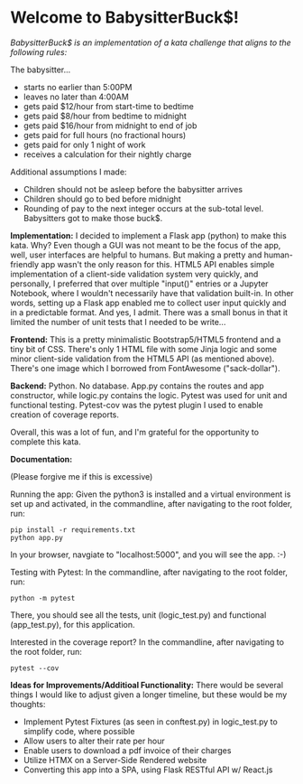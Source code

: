 # Welcome to BabysitterBuck$!


*BabysitterBuck$ is an implementation of a kata challenge that aligns to the following rules:*

The babysitter...
- starts no earlier than 5:00PM
- leaves no later than 4:00AM
- gets paid $12/hour from start-time to bedtime
- gets paid $8/hour from bedtime to midnight
- gets paid $16/hour from midnight to end of job
- gets paid for full hours (no fractional hours)
- gets paid for only 1 night of work
- receives a calculation for their nightly charge
 
Additional assumptions I made:
- Children should not be asleep before the babysitter arrives
- Children should go to bed before midnight
- Rounding of pay to the next integer occurs at the sub-total level. Babysitters got to make those buck$. 

**Implementation:**
I decided to implement a Flask app (python) to make this kata. Why? Even though a GUI was not meant to be the focus of the app, well, user interfaces are helpful to humans. But making a pretty and human-friendly app wasn't the only reason for this. HTML5 API enables simple implementation of a client-side validation system very quickly, and personally, I preferred that over multiple "input()" entries or a Jupyter Notebook, where I wouldn't necessarily have that validation built-in. In other words, setting up a Flask app enabled me to collect user input quickly and in a predictable format. And yes, I admit. There was a small bonus in that it limited the number of unit tests that I needed to be write...


**Frontend:** This is a pretty minimalistic Bootstrap5/HTML5 frontend and a tiny bit of CSS. There's only 1 HTML file with some Jinja logic and some minor client-side validation from the HTML5 API (as mentioned above). There's one image which I borrowed from FontAwesome ("sack-dollar"). 


**Backend:** Python. No database. App.py contains the routes and app constructor, while logic.py contains the logic. Pytest was used for unit and functional testing. Pytest-cov was the pytest plugin I used to enable creation of coverage reports.  

Overall, this was a lot of fun, and I'm grateful for the opportunity to complete this kata. 

**Documentation:**

(Please forgive me if this is excessive)

Running the app:
Given the python3 is installed and a virtual environment is set up and activated, in the commandline, after navigating to the root folder, run: 
```
pip install -r requirements.txt
python app.py
```
In your browser, navgiate to "localhost:5000", and you will see the app. :-)

Testing with Pytest:
In the commandline, after navigating to the root folder, run: 
```
python -m pytest
```
There, you should see all the tests, unit (logic_test.py) and functional (app_test.py), for this application. 

Interested in the coverage report?
In the commandline, after navigating to the root folder, run: 
```
pytest --cov
```

**Ideas for Improvements/Additioal Functionality:**
There would be several things I would like to adjust given a longer timeline, but these would be my thoughts:
- Implement Pytest Fixtures (as seen in conftest.py) in logic_test.py to simplify code, where possible
- Allow users to alter their rate per hour
- Enable users to download a pdf invoice of their charges
- Utilize HTMX on a Server-Side Rendered website
- Converting this app into a SPA, using Flask RESTful API w/ React.js


